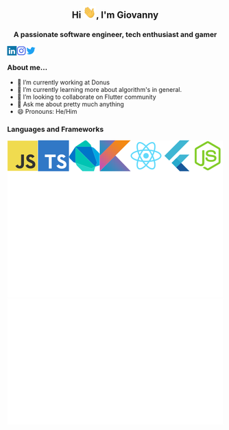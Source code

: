 <!-- ### Hi there 👋 -->

<!--
**wolfgio/wolfgio** is a ✨ _special_ ✨ repository because its `README.md` (this file) appears on your GitHub profile.

Here are some ideas to get you started:

- 🔭 I’m currently working on ...
- 🌱 I’m currently learning ...
- 👯 I’m looking to collaborate on ...
- 🤔 I’m looking for help with ...
- 💬 Ask me about ...
- 📫 How to reach me: ...
- 😄 Pronouns: ...
- ⚡ Fun fact: ...
-->

<h2 align="center">Hi <img src="./wave.gif" width="30px">, I'm Giovanny</h2>
<h3 align="center">A passionate software engineer, tech enthusiast and gamer</h3>

<a href="https://www.linkedin.com/in/giovannypiovesan/" target="blank"><img align="left" src="icons/linkedin.svg" alt="wolfgio" width="22px" /></a>
<a href="https://instagram.com/_wolfgio" target="blank"><img align="left" src="icons/instagram.svg" alt="_wolfgio" width="22px" /></a>
<a href="https://twitter.com/_wolfgio" target="blank"><img align="left" src="icons/twitter.svg" alt="wolfgio" width="22px" /></a>
<br />
### About me...
- 🔭 I’m currently working at Donus
- 🌱 I’m currently learning more about algorithm's in general.
- 👯 I’m looking to collaborate on Flutter community
- 💬 Ask me about pretty much anything
- 😄 Pronouns: He/Him

### Languages and Frameworks

<img align="left" src="icons/javascript.svg" />
<img align="left" src="icons/typescript.svg" />
<img align="left" src="icons/dart.svg" />
<img align="left" src="icons/kotlin.svg" />
<img align="left" src="icons/react.svg" />
<img align="left" src="icons/flutter.svg" />
<img align="left" src="icons/nodejs.svg" />
<br />
<br />
<br />

![](https://raw.githubusercontent.com/wolfgio/github-stats-transparent/output/generated/overview.svg)
![](https://raw.githubusercontent.com/wolfgio/github-stats-transparent/output/generated/languages.svg)
